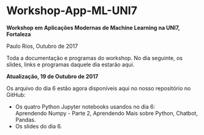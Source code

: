 # Workshop-App-ML-UNI7

**Workshop em Aplicações Modernas de Machine Learning na UNI7, Fortaleza** 

Paulo Rios, Outubro de 2017

Toda a documentação e programas do workshop. No dia seguinte, os slides, links e programas daquele dia estarão aqui.

**Atualização, 19 de Outubro de 2017**

Os arquivo do dia 6 estão agora disponíveis aqui no nosso repositório no GitHub:

- Os quatro Python Jupyter notebooks usandos no dia 6: <br/>
Aprendendo Numpy - Parte 2, Aprendendo Mais sobre Python, Chatbot, Pandas.<br/>
- Os slides do dia 6.


